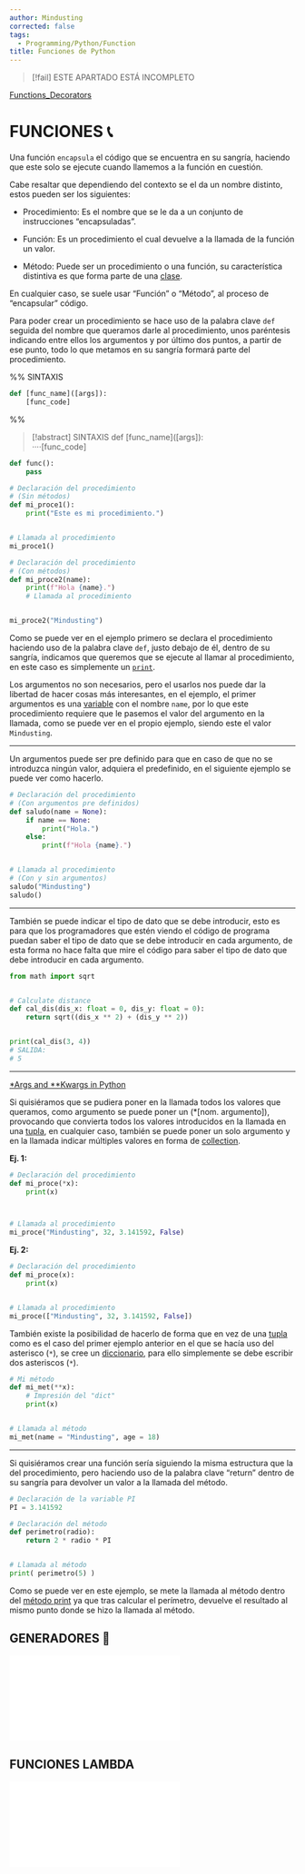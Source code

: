 ```yaml
---
author: Mindusting
corrected: false
tags:
  - Programming/Python/Function
title: Funciones de Python
---
```


> [!fail] ESTE APARTADO ESTÁ INCOMPLETO

[Functions_Decorators](functions/Functions_Decorators.md)

# FUNCIONES 📞

Una función `encapsula` el código que se encuentra en su sangría, haciendo que este solo se ejecute cuando llamemos a la función en cuestión.

Cabe resaltar que dependiendo del contexto se el da un nombre distinto, estos pueden ser los siguientes:

- Procedimiento: Es el nombre que se le da a un conjunto de instrucciones “encapsuladas”.

- Función: Es un procedimiento el cual devuelve a la llamada de la función un valor.

- Método: Puede ser un procedimiento o una función, su característica distintiva es que forma parte de una [clase](py_class.md).

En cualquier caso, se suele usar “Función” o “Método”, al proceso de “encapsular” código.

Para poder crear un procedimiento se hace uso de la palabra clave `def` seguida del nombre que queramos darle al procedimiento, unos paréntesis indicando entre ellos los argumentos y por último dos puntos, a partir de ese punto, todo lo que metamos en su sangría formará parte del procedimiento.

%%
SINTAXIS

```py
def [func_name]([args]):
    [func_code]
```
%%

>[!abstract] SINTAXIS
> <span class="key-word-color">def</span> <span class="italic function-color">[func_name]</span>(<span class="italic variable-color">[args]</span>):<br><span class="transparency">····</span><span class="italic grey">[func_code]</span>

```py
def func():
    pass
```

```py
# Declaración del procedimiento
# (Sin métodos)
def mi_proce1():
    print("Este es mi procedimiento.")


# Llamada al procedimiento
mi_proce1()

# Declaración del procedimiento
# (Con métodos)
def mi_proce2(name):
    print(f"Hola {name}.")
    # Llamada al procedimiento


mi_proce2("Mindusting")
```

Como se puede ver en el ejemplo primero se declara el procedimiento haciendo uso de la palabra clave `def`, justo debajo de él, dentro de su sangría, indicamos que queremos que se ejecute al llamar al procedimiento, en este caso es simplemente un [`print`](py_print.md).

Los argumentos no son necesarios, pero el usarlos nos puede dar la libertad de hacer cosas más interesantes, en el ejemplo, el primer argumentos es una [variable](py_variable.md) con el nombre `name`, por lo que este procedimiento requiere que le pasemos el valor del argumento en la llamada, como se puede ver en el propio ejemplo, siendo este el valor `Mindusting`.

---

Un argumentos puede ser pre definido para que en caso de que no se introduzca ningún valor, adquiera el predefinido, en el siguiente ejemplo se puede ver como hacerlo.

```py
# Declaración del procedimiento
# (Con argumentos pre definidos)
def saludo(name = None):
    if name == None:
        print("Hola.")
    else:
        print(f"Hola {name}.")


# Llamada al procedimiento
# (Con y sin argumentos)
saludo("Mindusting")
saludo()
```

---

También se puede indicar el tipo de dato que se debe introducir, esto es para que los programadores que estén viendo el código de programa puedan saber el tipo de dato que se debe introducir en cada argumento, de esta forma no hace falta que mire el código para saber el tipo de dato que debe introducir en cada argumento.

```py
from math import sqrt


# Calculate distance
def cal_dis(dis_x: float = 0, dis_y: float = 0):
    return sqrt((dis_x ** 2) + (dis_y ** 2))


print(cal_dis(3, 4))
# SALIDA:
# 5
```

---

[\*Args and \*\*Kwargs in Python](https://youtu.be/4jBJhCaNrWU)

Si quisiéramos que se pudiera poner en la llamada todos los valores que queramos, como argumento se puede poner un (\*\[nom. argumento\]), provocando que convierta todos los valores introducidos en la llamada en una [tupla](collections/Collections_tuple.md), en cualquier caso, también se puede poner un solo argumento y en la llamada indicar múltiples valores en forma de [collection](py_data_structure.md).

**Ej. 1:**
```py
# Declaración del procedimiento
def mi_proce(*x):
    print(x)



# Llamada al procedimiento
mi_proce("Mindusting", 32, 3.141592, False)
```

**Ej. 2:**
```py
# Declaración del procedimiento
def mi_proce(x):
    print(x)


# Llamada al procedimiento
mi_proce(["Mindusting", 32, 3.141592, False])
```

También existe la posibilidad de hacerlo de forma que en vez de una [tupla](collections/Collections_tuple.md) como es el caso del primer ejemplo anterior en el que se hacía uso del asterisco (`*`), se cree un [diccionario](collections/py_dict.md), para ello simplemente se debe escribir dos asteriscos (`*`).

```py
# Mi método
def mi_met(**x):
    # Impresión del "dict"
    print(x)


# Llamada al método
mi_met(name = "Mindusting", age = 18)
```

---

Si quisiéramos crear una función sería siguiendo la misma estructura que la del procedimiento, pero haciendo uso de la palabra clave “return” dentro de su sangría para devolver un valor a la llamada del método.

```py
# Declaración de la variable PI
PI = 3.141592

# Declaración del método
def perimetro(radio):
    return 2 * radio * PI


# Llamada al método
print( perimetro(5) )
```

Como se puede ver en este ejemplo, se mete la llamada al método dentro del [método print](py_print.md) ya que tras calcular el perímetro, devuelve el resultado al mismo punto donde se hizo la llamada al método.

## GENERADORES 🔩

![Generadores](functions/Functions_Generators.md)

## FUNCIONES LAMBDA

![Función Lambda](functions/Functions_Lambda.md)
